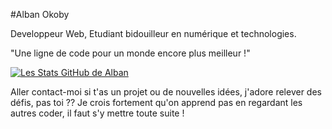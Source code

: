 #Alban Okoby

Developpeur Web, Etudiant bidouilleur en numérique et technologies.

"Une ligne de code pour un monde encore plus meilleur !"


[![Les Stats GitHub de Alban](https://github-readme-stats.vercel.app/api?username=alban-okoby&count_private=true&theme=highcontrast&show_icons=true)](https://github.com/anuraghazra/github-readme-stats)

Aller contact-moi si t'as un projet ou de nouvelles idées, j'adore relever des défis, pas toi ?? Je crois fortement qu'on apprend pas en regardant les autres coder, il faut s'y mettre toute suite !
